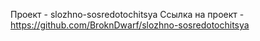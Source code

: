 Проект - slozhno-sosredotochitsya 
Ссылка на проект - https://github.com/BroknDwarf/slozhno-sosredotochitsya
